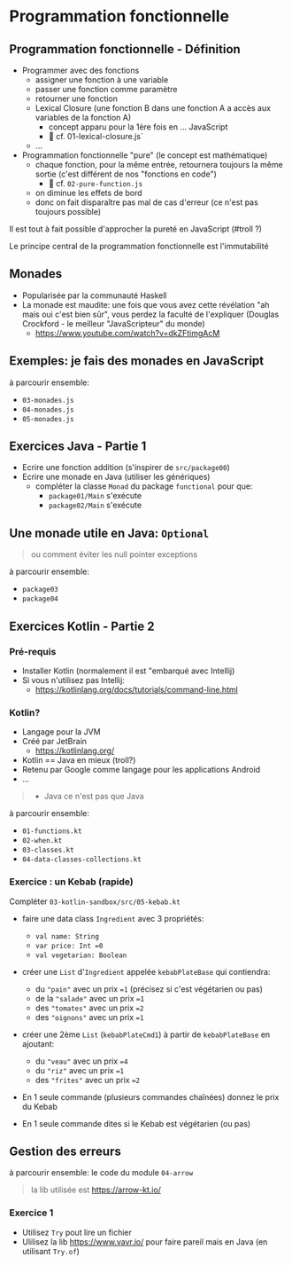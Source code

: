 # Programmation fonctionnelle


## Programmation fonctionnelle - Définition

- Programmer avec des fonctions
  - assigner une fonction à une variable
  - passer une fonction comme paramètre
  - retourner une fonction
  - Lexical Closure (une fonction B dans une fonction A a accès aux variables de la fonction A)
    - concept apparu pour la 1ère fois en ... JavaScript
    - 👋 cf. 01-lexical-closure.js`
  - ... 
- Programmation fonctionnelle "pure" (le concept est mathématique)
  - chaque fonction, pour la même entrée, retournera toujours la même sortie (c'est différent de nos "fonctions en code")
    - 👋 cf. `02-pure-function.js`
  - on diminue les effets de bord
  - donc on fait disparaître pas mal de cas d'erreur (ce n'est pas toujours possible)
  
  
Il est tout à fait possible d'approcher la pureté en JavaScript (#troll ?)

Le principe central de la programmation fonctionnelle est l'immutabilité


## Monades

- Popularisée par la communauté Haskell
- La monade est maudite: une fois que vous avez cette révélation "ah mais oui c'est bien sûr", vous perdez la faculté de l'expliquer (Douglas Crockford - le meilleur "JavaScripteur" du monde)
  - https://www.youtube.com/watch?v=dkZFtimgAcM
 

## Exemples: je fais des monades en JavaScript 

à parcourir ensemble:

- `03-monades.js`
- `04-monades.js`
- `05-monades.js`

## Exercices Java - Partie 1

- Ecrire une fonction addition (s'inspirer de `src/package00`)
- Ecrire une monade en Java (utiliser les génériques)
  - compléter la classe `Monad` du package `functional` pour que:
    - `package01/Main` s'exécute
    - `package02/Main` s'exécute
    
## Une monade utile en Java: `Optional`

> ou comment éviter les null pointer exceptions

à parcourir ensemble:

- `package03`
- `package04`
   
    
## Exercices Kotlin - Partie 2

### Pré-requis

- Installer Kotlin (normalement il est "embarqué avec Intellij)
- Si vous n'utilisez pas Intellij:
  - https://kotlinlang.org/docs/tutorials/command-line.html

### Kotlin?

- Langage pour la JVM
- Créé par JetBrain
  -  https://kotlinlang.org/
- Kotlin == Java en mieux (troll?)
- Retenu par Google comme langage pour les applications Android
- ...


>- Java ce n'est pas que Java

à parcourir ensemble:

- `01-functions.kt`
- `02-when.kt`
- `03-classes.kt`
- `04-data-classes-collections.kt`

### Exercice : un Kebab (rapide)

Compléter `03-kotlin-sandbox/src/05-kebab.kt`

- faire une data class `Ingredient` avec 3 propriétés:
  - `val name: String`
  - `var price: Int =0`
  - `val vegetarian: Boolean`
 
- créer une `List` d'`Ingredient` appelée `kebabPlateBase` qui contiendra:
  - du `"pain"` avec un prix `=1` (précisez si c'est végétarien ou pas)
  - de la `"salade"` avec un prix `=1`
  - des `"tomates"` avec un prix `=2`
  - des `"oignons"` avec un prix `=1`

- créer une 2ème `List` (`kebabPlateCmd1`) à partir de `kebabPlateBase` en ajoutant:
  - du `"veau"` avec un prix `=4`
  - du `"riz"` avec un prix `=1`
  - des `"frites"` avec un prix `=2`
  
- En 1 seule commande (plusieurs commandes chaînées) donnez le prix du Kebab
- En 1 seule commande dites si le Kebab est végétarien (ou pas)
  


## Gestion des erreurs

à parcourir ensemble: le code du module `04-arrow`

> la lib utilisée est https://arrow-kt.io/

### Exercice 1

- Utilisez `Try` pout lire un fichier
- Ulilisez la lib https://www.vavr.io/ pour faire pareil mais en Java (en utilisant `Try.of`)



